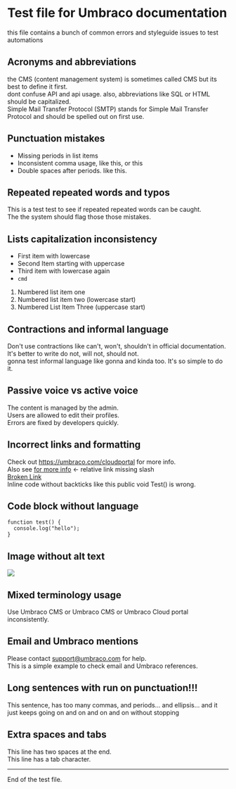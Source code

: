 
# Test file for Umbraco documentation

this file contains a bunch of common errors and styleguide issues to test automations

## Acronyms and abbreviations

the CMS (content management system) is sometimes called CMS but its best to define it first.  
dont confuse API and api usage. also, abbreviations like SQL or HTML should be capitalized.  
Simple Mail Transfer Protocol (SMTP) stands for Simple Mail Transfer Protocol and should be spelled out on first use.

## Punctuation mistakes

- Missing periods in list items  
- Inconsistent comma usage, like this, or this  
- Double spaces after periods. like this.

## Repeated repeated words and typos

This is a test test to see if repeated repeated words can be caught.  
The the system should flag those those mistakes.

## Lists capitalization inconsistency

- First item with lowercase  
- Second Item starting with uppercase  
- Third item with lowercase again  
- `cmd`

1. Numbered list item one  
2. Numbered list item two (lowercase start)  
3. Numbered List Item Three (uppercase start)

## Contractions and informal language

Don't use contractions like can't, won't, shouldn't in official documentation.  
It's better to write do not, will not, should not.  
gonna test informal language like gonna and kinda too. It's so simple to do it.

## Passive voice vs active voice

The content is managed by the admin.  
Users are allowed to edit their profiles.  
Errors are fixed by developers quickly.

## Incorrect links and formatting

Check out https://umbraco.com/cloudportal for more info.  
Also see [for more info](cloudportal.md) <- relative link missing slash  
[Broken Link](../docs/not-exist.md)  
Inline code without backticks like this public void Test() is wrong.

## Code block without language

```
function test() {
  console.log("hello");
}
```

## Image without alt text

![](../images/umbraco-logo.png)

## Mixed terminology usage

Use Umbraco CMS or Umbraco CMS or Umbraco Cloud portal inconsistently.

## Email and Umbraco mentions

Please contact support@umbraco.com for help.  
This is a simple example to check email and Umbraco references.

## Long sentences with run on punctuation!!!

This sentence, has too many commas, and periods... and ellipsis... and it just keeps going on and on and on and on without stopping

## Extra spaces and tabs

This line has two spaces at the end.  
This line has a	tab character.

---

End of the test file.  
